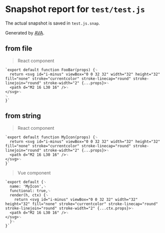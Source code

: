# Snapshot report for `test/test.js`

The actual snapshot is saved in `test.js.snap`.

Generated by [AVA](https://ava.li).

## from file

> React component

    `export default function FooBar(props) {␊
      return <svg id="i-minus" viewBox="0 0 32 32" width="32" height="32" fill="none" stroke="currentcolor" stroke-linecap="round" stroke-linejoin="round" stroke-width="2" {...props}>␊
      <path d="M2 16 L30 16" />␊
    </svg>␊
    ␊
    }`

## from string

> React component

    `export default function MyIcon(props) {␊
      return <svg id="i-minus" viewBox="0 0 32 32" width="32" height="32" fill="none" stroke="currentcolor" stroke-linecap="round" stroke-linejoin="round" stroke-width="2" {...props}>␊
      <path d="M2 16 L30 16" />␊
    </svg>␊
    }`

> Vue component

    `export default {␊
      name: 'MyIcon',␊
      functional: true,␊
      render(h, ctx) {␊
        return <svg id="i-minus" viewBox="0 0 32 32" width="32" height="32" fill="none" stroke="currentcolor" stroke-linecap="round" stroke-linejoin="round" stroke-width="2" {...ctx.props}>␊
      <path d="M2 16 L30 16" />␊
    </svg>␊
      }␊
    }`
